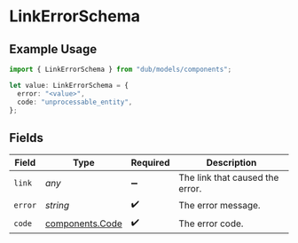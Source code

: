 # LinkErrorSchema

## Example Usage

```typescript
import { LinkErrorSchema } from "dub/models/components";

let value: LinkErrorSchema = {
  error: "<value>",
  code: "unprocessable_entity",
};
```

## Fields

| Field                                              | Type                                               | Required                                           | Description                                        |
| -------------------------------------------------- | -------------------------------------------------- | -------------------------------------------------- | -------------------------------------------------- |
| `link`                                             | *any*                                              | :heavy_minus_sign:                                 | The link that caused the error.                    |
| `error`                                            | *string*                                           | :heavy_check_mark:                                 | The error message.                                 |
| `code`                                             | [components.Code](../../models/components/code.md) | :heavy_check_mark:                                 | The error code.                                    |